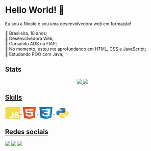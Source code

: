 # Hello World! :wave:

<p> Eu sou a Nicole e sou uma desenvolvedora web em formação! </p>

🔹 Brasileira, 18 anos; <br>
🔹 Desenvolvedora Web; <br>
🔹 Cursando ADS na FIAP; <br>
🔹 No momento, estou me aprofundando em HTML, CSS e JavaScript; <br>
🔹 Estudando POO com Java; <br>

## Stats
<div align="center">
  <a href="https://github.com/nicoleespinosa">
  <img height="150em" src="https://github-readme-stats.vercel.app/api?username=nicoleespinosa&show_icons=true&theme=kacho_ga&include_all_commits=true&count_private=true"/>
  <img height="150em" src="https://github-readme-stats.vercel.app/api/top-langs/?username=nicoleespinosa&layout=compact&langs_count=7&theme=kacho_ga"/>
</div>

## Skills
<div>
  <img align="center" alt="Js" height="40" width="50" src="https://raw.githubusercontent.com/devicons/devicon/master/icons/javascript/javascript-plain.svg">
  <img align="center" alt="HTML" height="40" width="50" src="https://raw.githubusercontent.com/devicons/devicon/master/icons/html5/html5-original.svg">
  <img align="center" alt="CSS" height="40" width="50" src="https://raw.githubusercontent.com/devicons/devicon/master/icons/css3/css3-original.svg">
  <img align="center" alt="Python" height="40" width="50" src="https://raw.githubusercontent.com/devicons/devicon/master/icons/python/python-original.svg">
</div>
  
  ##
 
 ## Redes sociais
<div> 
  <a href="https://instagram.com/n.espns" target="_blank"><img src="https://img.shields.io/badge/-Instagram-%23E4405F?style=for-the-badge&logo=instagram&logoColor=white" target="_blank"></a>
  <a href = "mailto:nicoleespinosactt@gmail.com"><img src="https://img.shields.io/badge/-Gmail-%23333?style=for-the-badge&logo=gmail&logoColor=white" target="_blank"></a>
  <a href="https://www.linkedin.com/in/nicole-espinosa-bba1a4237/" target="_blank"><img src="https://img.shields.io/badge/-LinkedIn-%230077B5?style=for-the-badge&logo=linkedin&logoColor=white" target="_blank"></a> 
 
</div>

